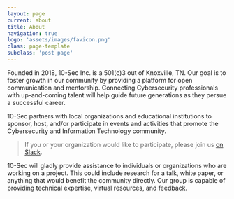 ```yaml
---
layout: page
current: about
title: About
navigation: true
logo: 'assets/images/favicon.png'
class: page-template
subclass: 'post page'
---
```


Founded in 2018, 10-Sec Inc. is a 501(c)3 out of Knoxville, TN. Our goal is to foster growth in our community by providing a platform for open communication and mentorship. Connecting Cybersecurity professionals with up-and-coming talent will help guide future generations as they persue a successful career.

10-Sec partners with local organizations and educational institutions to sponsor, host, and/or participate in events and activities that promote the Cybersecurity and Information Technology community.

> If you or your organization would like to participate, please join us [on Slack](https://join.slack.com/t/10-sec/shared_invite/enQtMjcwNzE2OTAyNzQzLTc2OThkNTAxNDIwZjEyZTk3Yjc3ZjRlZjQ2MjNhNjNhNzc5Y2E0MDRkY2Y2NWQwNTg1ZDcxODFjNmQ5MWU0ODk).

10-Sec will gladly provide assistance to individuals or organizations who are working on a project. This could include research for a talk, white paper, or anything that would benefit the community directly. Our group is capable of providing technical expertise, virtual resources, and feedback.
